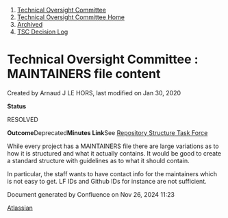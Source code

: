 1. [Technical Oversight Committee](index.html)
2. [Technical Oversight Committee Home](Technical-Oversight-Committee-Home_21430274.html)
3. [Archived](Archived_21447696.html)
4. [TSC Decision Log](TSC-Decision-Log_21437418.html)

# Technical Oversight Committee : MAINTAINERS file content

Created by Arnaud J LE HORS, last modified on Jan 30, 2020

**Status**

RESOLVED 

**Outcome**Deprecated**Minutes Link**See [Repository Structure Task Force](https://lf-hyperledger.atlassian.net/wiki/display/TF/Repository+Structure+Task+Force)

While every project has a MAINTAINERS file there are large variations as to how it is structured and what it actually contains. It would be good to create a standard structure with guidelines as to what it should contain.

In particular, the staff wants to have contact info for the maintainers which is not easy to get. LF IDs and Github IDs for instance are not sufficient.

Document generated by Confluence on Nov 26, 2024 11:23

[Atlassian](http://www.atlassian.com/)
